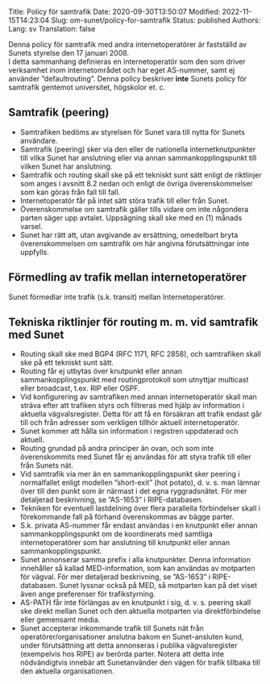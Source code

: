 Title: Policy för samtrafik
Date: 2020-09-30T13:50:07
Modified: 2022-11-15T14:23:04
Slug: om-sunet/policy-for-samtrafik
Status: published
Authors: 
Lang: sv
Translation: false

Denna policy för samtrafik med andra internetoperatörer är fastställd av Sunets styrelse den 17 januari 2008.  
I detta sammanhang definieras en internetoperatör som den som driver verksamhet inom internetområdet och har eget AS-nummer, samt ej använder ”defaultrouting”. Denna policy beskriver **inte** Sunets policy för samtrafik gentemot universitet, högskolor et. c.


Samtrafik (peering)
-------------------


* Samtrafiken bedöms av styrelsen för Sunet vara till nytta för Sunets användare.
* Samtrafik (peering) sker via den eller de nationella internetknutpunkter till vilka Sunet har anslutning eller via annan sammankopplingspunkt till vilken Sunet har anslutning.
* Samtrafik och routing skall ske på ett tekniskt sunt sätt enligt de riktlinjer som anges i avsnitt 8.2 nedan och enligt de övriga överenskommelser som kan göras från fall till fall.
* Internetoperatör får på intet sätt störa trafik till eller från Sunet.
* Överenskommelse om samtrafik gäller tills vidare om inte någondera parten säger upp avtalet. Uppsägning skall ske med en (1) månads varsel.
* Sunet har rätt att, utan avgivande av ersättning, omedelbart bryta överenskommelsen om samtrafik om här angivna förutsättningar inte uppfylls.


Förmedling av trafik mellan internetoperatörer
----------------------------------------------


Sunet förmedlar inte trafik (s.k. transit) mellan Internetoperatörer.


Tekniska riktlinjer för routing m. m. vid samtrafik med Sunet
-------------------------------------------------------------


* Routing skall ske med BGP4 (RFC 1171, RFC 2858), och samtrafiken skall ske på ett tekniskt sunt sätt.
* Routing får ej utbytas över knutpunkt eller annan sammankopplingspunkt med routingprotokoll som utnyttjar multicast eller broadcast, t.ex. RIP eller OSPF.
* Vid konfigurering av samtrafiken med annan internetoperatör skall man sträva efter att trafiken styrs och filtreras med hjälp av information i aktuella vägvalsregister. Detta för att få en försäkran att trafik endast går till och från adresser som verkligen tillhör aktuell internetoperatör.
* Sunet kommer att hålla sin information i registren uppdaterad och aktuell.
* Routing grundad på andra principer än ovan, och som inte överenskommits med Sunet får ej användas för att styra trafik till eller från Sunets nät.
* Vid samtrafik via mer än en sammankopplingspunkt sker peering i normalfallet enligt modellen ”short-exit” (hot potato), d. v. s. man lämnar över till den punkt som är närmast i det egna ryggradsnätet. För mer detaljerad beskrivning, se ”AS-1653” i RIPE-databasen.
* Tekniken för eventuell lastdelning över flera parallella förbindelser skall i förekommande fall på förhand överenskommas av bägge parter.
* S.k. privata AS-nummer får endast användas i en knutpunkt eller annan sammankopplingspunkt om de koordinerats med samtliga internetoperatörer som har anslutning till knutpunkt eller annan sammankopplingspunkt.
* Sunet annonserar samma prefix i alla knutpunkter. Denna information innehåller så kallad MED-information, som kan användas av motparten för vägval. För mer detaljerad beskrivning, se ”AS-1653” i RIPE-databasen. Sunet lyssnar också på MED, så motparten kan på det viset även ange preferenser för trafikstyrning.
* AS-PATH får inte förlängas av en knutpunkt i sig, d. v. s. peering skall ske direkt mellan Sunet och den aktuella motparten via direktförbindelse eller gemensamt media.
* Sunet accepterar inkommande trafik till Sunets nät från operatörer/organisationer anslutna bakom en Sunet-ansluten kund, under förutsättning att detta annonseras i publika vägvalsregister (exempelvis hos RIPE) av berörda parter. Notera att detta inte nödvändigtvis innebär att Sunetanvänder den vägen för trafik tillbaka till den aktuella organisationen.


